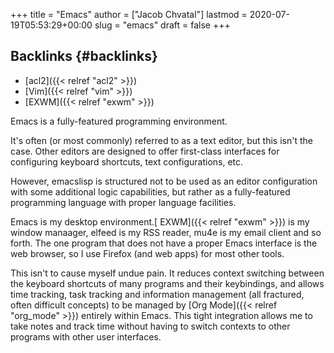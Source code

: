 +++
title = "Emacs"
author = ["Jacob Chvatal"]
lastmod = 2020-07-19T05:53:29+00:00
slug = "emacs"
draft = false
+++

## Backlinks {#backlinks}

-   [acl2]({{< relref "acl2" >}})
-   [Vim]({{< relref "vim" >}})
-   [EXWM]({{< relref "exwm" >}})

Emacs is a fully-featured programming environment.

It's often (or most commonly) referred to as a text editor,
but this isn't the case. Other editors are designed to offer first-class
interfaces for configuring keyboard shortcuts, text configurations, etc.

However, emacslisp is structured not to be used as an editor configuration
with some additional logic capabilities, but rather as a fully-featured
programming language with proper language facilities.

Emacs is my desktop environment.[ EXWM]({{< relref "exwm" >}}) is my window manaager,
elfeed is my RSS reader, mu4e is my email client and so forth.
The one program that does not have a proper Emacs interface
is the web browser, so I use Firefox (and web apps) for most other tools.

This isn't to cause myself undue pain. It reduces context switching between
the keyboard shortcuts of many programs and their keybindings,
and allows time tracking, task tracking and information management
(all fractured, often difficult concepts) to be managed by [Org Mode]({{< relref "org_mode" >}}) entirely
within Emacs. This tight integration allows me to take notes and track
time without having to switch contexts to other programs with other
user interfaces.
